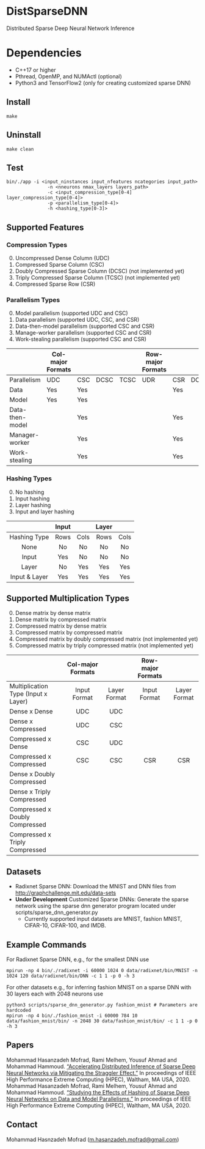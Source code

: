 # DistSparseDNN

Distributed Sparse Deep Neural Network Inference


# Dependencies

- C++17 or higher
- Pthread, OpenMP, and NUMActl (optional)
- Python3 and TensorFlow2 (only for creating customized sparse DNN) 

## Install

    make

## Uninstall

    make clean

## Test

    bin/./app -i <input_ninstances input_nfeatures ncategories input_path> 
                   -n <nneurons nmax_layers layers_path> 
                   -c <input_compression_type[0-4] layer_compression_type[0-4]>
                   -p <parallelism_type[0-4]>
                   -h <hashing_type[0-3]>

## Supported Features

### Compression Types
<ol start="0">
  <li>Uncompressed Dense Column (UDC)</li>
  <li>Compressed Sparse Column (CSC)</li>
  <li>Doubly Compressed Sparse Column (DCSC) (not implemented yet)</li>
  <li>Triply Compressed Sparse Column (TCSC) (not implemented yet) </li>
  <li>Compressed Sparse Row (CSR)</li>
</ol>

### Parallelism Types
<ol start="0">
  <li>Model parallelism (supported UDC and CSC)</li>
  <li>Data parallelism (supported UDC, CSC, and CSR)</li>
  <li>Data-then-model parallelism (supported CSC and CSR)</li>
  <li>Manage-worker parallelism (supported CSC and CSR)</li>
  <li>Work-stealing parallelism (supported CSC and CSR)</li>
</ol>

|                        |     Col-major Formats    |            |             |             |     Row-major Formats    |            |             |             |
|------------------------|--------------------------|------------|-------------|-------------|--------------------------|------------|-------------|-------------|
|     Parallelism        |            UDC           |     CSC    |     DCSC    |     TCSC    |            UDR           |     CSR    |     DCSR    |     TCSR    |
|     Data               |            Yes           |     Yes    |             |             |                          |     Yes    |             |             |
|     Model              |            Yes           |     Yes    |             |             |                          |            |             |             |
|     Data-then-model    |                          |     Yes    |             |             |                          |     Yes    |             |             |
|     Manager-worker     |                          |     Yes    |             |             |                          |     Yes    |             |             |
|     Work-stealing      |                          |     Yes    |             |             |                          |     Yes    |             |             |

### Hashing Types
<ol start="0">
  <li>No hashing</li>
  <li>Input hashing</li>
  <li>Layer hashing</li>
  <li>Input and layer hashing</li>
</ol>

|                      |     Input   |             |     Layer   |             |
|:--------------------:|:-----------:|:-----------:|:-----------:|:-----------:|
|     Hashing Type     |     Rows    |     Cols    |     Rows    |     Cols    |
|     None             |      No     |      No     |      No     |      No     |
|     Input            |      Yes    |      No     |      No     |      No     |
|     Layer            |      No     |      Yes    |      Yes    |      Yes    |
|     Input & Layer    |      Yes    |      Yes    |      Yes    |      Yes    |

## Supported Multiplication Types
<ol start="0">
  <li>Dense matrix by dense matrix</li>
  <li>Dense matrix by compressed matrix</li>
  <li>Compressed matrix by dense matrix</li>
  <li>Compressed matrix by compressed matrix</li>
  <li>Compressed matrix by doubly compressed matrix (not implemented yet)</li>
  <li>Compressed matrix by triply compressed matrix (not implemented yet)</li>
</ol>

|                                            |     Col-major Formats    |                     |     Row-major Formats    |                     |
|--------------------------------------------|:------------------------:|:-------------------:|:------------------------:|:-------------------:|
|     Multiplication Type (Input x Layer)    |        Input Format      |     Layer Format    |        Input Format      |     Layer Format    |
|     Dense x Dense                          |            UDC           |          UDC        |                          |                     |
|     Dense x Compressed                     |            UDC           |          CSC        |                          |                     |
|     Compressed x Dense                     |            CSC           |          UDC        |                          |                     |
|     Compressed x Compressed                |            CSC           |          CSC        |            CSR           |          CSR        |
|     Dense x Doubly Compressed              |                          |                     |                          |                     |
|     Dense x Triply Compressed              |                          |                     |                          |                     |
|     Compressed x Doubly Compressed         |                          |                     |                          |                     |
|     Compressed x Triply Compressed         |                          |                     |                          |                     |



## Datasets

- Radixnet Sparse DNN: Download the MNIST and DNN files from http://graphchallenge.mit.edu/data-sets 
- **Under Development** Customized Sparse DNNs: Generate the sparse network using the sparse dnn generator program located under scripts/sparse_dnn_generator.py
	- Currently supported input datasets are MNIST, fashion MNIST, CIFAR-10, CIFAR-100, and IMDB. 


## Example Commands

For Radixnet Sparse DNN, e.g., for the smallest DNN use

    mpirun -np 4 bin/./radixnet -i 60000 1024 0 data/radixnet/bin/MNIST -n 1024 120 data/radixnet/bin/DNN -c 1 1 -p 0 -h 3

For other datasets e.g., for inferring fashion MNIST on a sparse DNN with 30 layers each with 2048 neurons use

    python3 scripts/sparse_dnn_generator.py fashion_mnist # Parameters are hardcoded
    mpirun -np 4 bin/./fashion_mnist -i 60000 784 10 data/fashion_mnist/bin/ -n 2048 30 data/fashion_mnist/bin/ -c 1 1 -p 0 -h 3

## Papers

Mohammad Hasanzadeh Mofrad, Rami Melhem, Yousuf Ahmad and Mohammad Hammoud. [“Accelerating Distributed Inference of Sparse Deep Neural Networks via Mitigating the Straggler Effect.”](http://people.cs.pitt.edu/~moh18/files/papers/PID6571125.pdf) In proceedings of IEEE High Performance Extreme Computing (HPEC), Waltham, MA USA, 2020.
Mohammad Hasanzadeh Mofrad, Rami Melhem, Yousuf Ahmad and Mohammad Hammoud. [“Studying the Effects of Hashing of Sparse Deep Neural Networks on Data and Model Parallelisms.”](http://people.cs.pitt.edu/~moh18/files/papers/PID6577535.pdf) In proceedings of IEEE High Performance Extreme Computing (HPEC), Waltham, MA USA, 2020.

## Contact

Mohammad Hasnzadeh Mofrad (m.hasanzadeh.mofrad@gmail.com)
